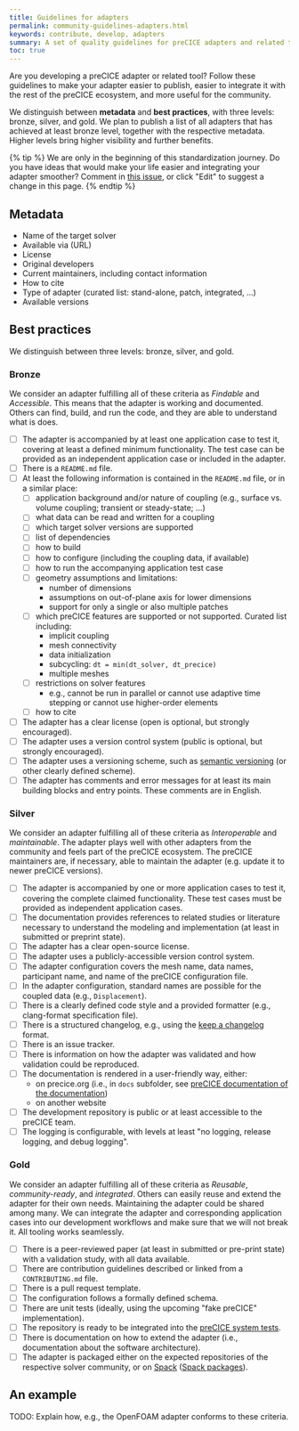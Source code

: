 ```yaml
---
title: Guidelines for adapters
permalink: community-guidelines-adapters.html
keywords: contribute, develop, adapters
summary: A set of quality guidelines for preCICE adapters and related tools
toc: true
---
```


Are you developing a preCICE adapter or related tool? Follow these guidelines to make your adapter easier to publish, easier to integrate it with the rest of the preCICE ecosystem, and more useful for the community.

We distinguish between **metadata** and **best practices**, with three levels: bronze, silver, and gold. We plan to publish a list of all adapters that has achieved at least bronze level, together with the respective metadata. Higher levels bring higher visibility and further benefits.

{% tip %}
We are only in the beginning of this standardization journey. Do you have ideas that would make your life easier and integrating your adapter smoother? Comment in [this issue](https://github.com/precice/preeco-orga/issues/7), or click "Edit" to suggest a change in this page.
{% endtip  %}

## Metadata

- Name of the target solver
- Available via (URL)
- License
- Original developers
- Current maintainers, including contact information
- How to cite
- Type of adapter (curated list: stand-alone, patch, integrated, ...)
- Available versions

## Best practices

We distinguish between three levels: bronze, silver, and gold.

### Bronze

We consider an adapter fulfilling all of these criteria as *Findable* and *Accessible*. This means that the adapter is working and documented. Others can find, build, and run the code, and they are able to understand what is does.

- [ ] The adapter is accompanied by at least one application case to test it, covering at least a defined minimum functionality. The test case can be provided as an independent application case or included in the adapter.
- [ ] There is a `README.md` file.
- [ ] At least the following information is contained in the `README.md` file, or in a similar place:
  - [ ] application background and/or nature of coupling (e.g., surface vs. volume coupling; transient or steady-state; ...)
  - [ ] what data can be read and written for a coupling
  - [ ] which target solver versions are supported
  - [ ] list of dependencies
  - [ ] how to build
  - [ ] how to configure (including the coupling data, if available)
  - [ ] how to run the accompanying application test case
  - [ ] geometry assumptions and limitations:
    - number of dimensions
    - assumptions on out-of-plane axis for lower dimensions
    - support for only a single or also multiple patches
  - [ ] which preCICE features are supported or not supported. Curated list including:
    - implicit coupling
    - mesh connectivity
    - data initialization
    - subcycling: `dt = min(dt_solver, dt_precice)`
    - multiple meshes
  - [ ] restrictions on solver features
    - e.g., cannot be run in parallel or cannot use adaptive time stepping or cannot use higher-order elements
  - [ ] how to cite
- [ ] The adapter has a clear license (open is optional, but strongly encouraged).
- [ ] The adapter uses a version control system (public is optional, but strongly encouraged).
- [ ] The adapter uses a versioning scheme, such as [semantic versioning](https://semver.org/) (or other clearly defined scheme).
- [ ] The adapter has comments and error messages for at least its main building blocks and entry points. These comments are in English.

### Silver

We consider an adapter fulfilling all of these criteria as *Interoperable* and *maintainable*. The adapter plays well with other adapters from the community and feels part of the preCICE ecosystem. The preCICE maintainers are, if necessary, able to maintain the adapter (e.g. update it to newer preCICE versions).

- [ ] The adapter is accompanied by one or more application cases to test it, covering the complete claimed functionality. These test cases must be provided as independent application cases.
- [ ] The documentation provides references to related studies or literature necessary to understand the modeling and implementation (at least in submitted or preprint state).
- [ ] The adapter has a clear open-source license.
- [ ] The adapter uses a publicly-accessible version control system.
- [ ] The adapter configuration covers the mesh name, data names, participant name, and name of the preCICE configuration file.
- [ ] In the adapter configuration, standard names are possible for the coupled data (e.g., `Displacement`).
- [ ] There is a clearly defined code style and a provided formatter (e.g., clang-format specification file).
- [ ] There is a structured changelog, e.g., using the [keep a changelog](https://keepachangelog.com/) format.
- [ ] There is an issue tracker.
- [ ] There is information on how the adapter was validated and how validation could be reproduced.
- [ ] The documentation is rendered in a user-friendly way, either:
  - on precice.org (i.e., in `docs` subfolder, see [preCICE documentation of the documentation](https://precice.org/docs-meta-overview.html))
  - on another website
- [ ] The development repository is public or at least accessible to the preCICE team.
- [ ] The logging is configurable, with levels at least "no logging, release logging, and debug logging".

### Gold

We consider an adapter fulfilling all of these criteria as *Reusable*, *community-ready*, and *integrated*. Others can easily reuse and extend the adapter for their own needs. Maintaining the adapter could be shared among many. We can integrate the adapter and corresponding application cases into our development workflows and make sure that we will not break it. All tooling works seamlessly.

- [ ] There is a peer-reviewed paper (at least in submitted or pre-print state) with a validation study, with all data available.
- [ ] There are contribution guidelines described or linked from a `CONTRIBUTING.md` file.
- [ ] There is a pull request template.
- [ ] The configuration follows a formally defined schema.
- [ ] There are unit tests (ideally, using the upcoming "fake preCICE" implementation).
- [ ] The repository is ready to be integrated into the [preCICE system tests](https://precice.org/dev-docs-system-tests.html).
- [ ] There is documentation on how to extend the adapter (i.e., documentation about the software architecture).
- [ ] The adapter is packaged either on the expected repositories of the respective solver community, or on [Spack](https://spack.io/) ([Spack packages](https://packages.spack.io/)).

## An example

TODO: Explain how, e.g., the OpenFOAM adapter conforms to these criteria.
